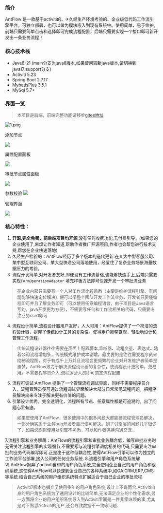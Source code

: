 
### 简介
AntFlow 是一款基于activiti的、✈久经生产环境考验的、企业级低代码工作流引擎平台。可独立部署，也可以做为模块嵌入到现有系统中。使用简单，易于维护，前端只需要简单点击和选择即可完成流程配置，后端只需要实现一个接口即可新开发出一条业务流程！


### 核心技术栈

* Java8-21 (main分支为java8版本,如果使用较新java版本,请切换到java17_support分支)
* Activiti 5.23
* Spring Boot 2.7.17
* MybatisPlus 3.5.1
* MySql 5.7+

### 界面一览
>本项目是后端，前端完整功能请移步[gitee地址](https://gitee.com/ldhnet/AntFlow-Vue3)

![1.png](./doc/images/1.png)

添加节点

![](./doc/images/4.png)

属性配置面板

![](./doc/images/2.png)

审批节点属性面板

![](./doc/images/搜狗截图20240818082058.png)

参数校验
![](./doc/images/3.png)

管理界面

![](./doc/images/QQ20240818-082212.png)

### 核心特性：
1. **开源,完全免费，前后端项目均开源**,没有任何收费功能,无付费引导。(如果您的企业使用了,麻烦让作者知道,帮助作者推广开源项目,作者也会帮您进行技术支持,帮您在企业快速落地)
2. 久经生产检验的：AntFlow经历了多个版本的迭代更新.在某大中型客服公司、某中型互联网公司、某大型快递公司落地使用，经爱住了复杂业务场景海量数据压力的考验。
3. 流程开发简单,对开发者友好,即便没有工作流基础,也能够快速手上,后端只需要实现`FormOperationAdaptor` 填充样板方法即可快速开发一个审批流业务
>在企业内部只需要有一个人对工作流比较熟悉（主要是维护流程引擎，有问题能够快速定位解决）便可以带整个团队开发工作流业务，开发者只要懂编程即可并且了解业务即可（可以使用任意编程语言，由于项目是Java语言写的，java开发更为方便），不需要写任何和工作流相关的代码，只需要专注业务curd即可

4. 流程设计简单,流程设计器用户友好，人人可用：AntFlow提供了一个简洁的流程设计器，摒弃了传统设计工具的复杂性，使得用户能够直观、轻松地设计和管理工作流程。
> 传统流程设计器往往需要在页面上配置脚本,监听器、流程变量、表达式...随着公司流程增加多，传统模式维护成本剧增，最主要的是往往需要程序员来绘制流程图，对于有成千上万并且流程变更频繁的企业对开发维护者简单是噩梦。AntFlow致力于解决流程设计器的复杂性，使流程设计更简单，更易用。不需要程序员介入,流程运营人员即可搞定流程配置
   
5. 流程可调试:AntFlow 提供了一个管理流程调试界面，同样不需要程序员介入，流程管理员便可通过流程调试界面解决大部分日常常见流程问题。把程序员解决出来专注于解决更有价值的问题。
6. 引擎设计优秀，完全透明化，流程所有节点、任意属性都是可追溯的，出了问题心里有底。
> 如果您使用了AntFlow，很多使用中的很多问题大都能被流程管理员解决，一部分确实属于业务bug开发者自己便可解决。到了引擎层的问题几乎很少了，如果您刚刚使用对引擎不熟悉，可以和作者保持沟通交流。

7.流程引擎和业务解耦：AntFlow的流程引擎和审批业务耦合低，编写审批业务时无需关注流程引擎的实现细节,不需要写与流程引擎调度相关的代码,只需要专注审批的业务代码编写即可.正是由于这种低耦合性,使得AntFlow引擎可以作为独立的工作流平台部署,接入公司的任何业务系统.
8.流程引擎和用户角色系统解耦,AntFlow摒弃了activiti自带的用户角色系统,完全使用企业自己的用户角色和组织系统,这使得AntFlow可以快速到企业自己的各种系统中,如OA,CRM,ERP,CMS等系统.结合自己系统的用户组织系统特点扩展适合于自己企业的审批流程.
> Activiti7版本也摒弃了使用多年的用户角色系统,设计上不谋而合.Activiti自身的用户角色系统为了通用设计的比较简单,无法满足企业的个性化需求,另一方面将企业的用户组织系统导入到Activiti里面是一件非常麻烦的事,尤其是对不熟悉Activiti的用户,还会导致数据不一致等问题.

